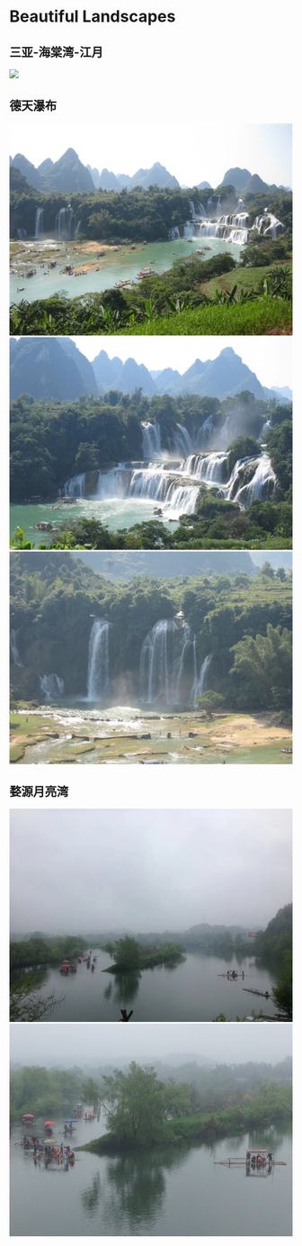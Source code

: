 # Beautiful Landscapes

## 三亚-海棠湾-江月

![](pic/beautiful_landscapes/haitangwa_jiangyue_0.jpeg)

## 德天瀑布

![](pic/beautiful_landscapes/detian_waterfall_1.jpeg)
![](pic/beautiful_landscapes/detian_waterfall_2.jpeg)
![](pic/beautiful_landscapes/detian_waterfall_3.jpeg)

## 婺源月亮湾

![](pic/beautiful_landscapes/yueliangwan_1.jpeg)
![](pic/beautiful_landscapes/yueliangwan_2.jpeg)
